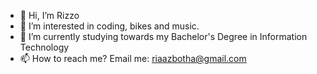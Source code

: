 - 👋 Hi, I’m Rizzo
- 👀 I’m interested in coding, bikes and music.
- 🌱 I’m currently studying towards my Bachelor's Degree in Information Technology
- 📫 How to reach me? Email me: riaazbotha@gmail.com

<!---
RizzoBTheKing/RizzoBTheKing is a ✨ special ✨ repository because its `README.md` (this file) appears on your GitHub profile.
You can click the Preview link to take a look at your changes.
--->
